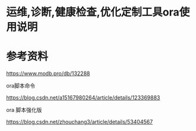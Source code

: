 # 运维,诊断,健康检查,优化定制工具ora使用说明



# 参考资料

https://www.modb.pro/db/132288

ora脚本命令

https://blog.csdn.net/a15167980264/article/details/123369883

ora 脚本强化版

https://blog.csdn.net/zhouchang3/article/details/53404567
